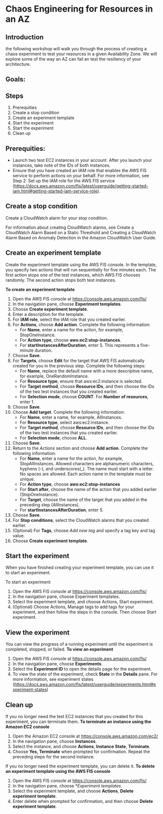# Chaos Engineering for Resources in an AZ
## Introduction
the following workshop will walk you through the process of creating a chaos experiment to test your resources in a given Availability Zone. We will explore some of the way an AZ can fail an test the resiliency of your architecture. 

## Goals:

## Steps
1. Prerequities
2. Create a stop condition 
3. Create an experiment template
4. Start the experiment
5. Start the experiment
6. Clean up


## Prerequities:
* Launch two test EC2 instances in your account. After you launch your instances, take note of the IDs of both instances. 
* Ensure that you have created an IAM role that enables the AWS FIS service to perform actions on your behalf. For more information, see Step 2: Set up the IAM role for the AWS FIS service (https://docs.aws.amazon.com/fis/latest/userguide/getting-started-iam.html#getting-started-iam-service-role). 

## Create a stop condition 
Create a CloudWatch alarm for your stop condition.

For information about creating CloudWatch alarms, see Create a CloudWatch Alarm Based on a Static Threshold and Creating a CloudWatch Alarm Based on Anomaly Detection in the Amazon CloudWatch User Guide. 

## Create an experiment template 
Create the experiment template using the AWS FIS console. In the template, you specify two actions that will run sequentially for five minutes each. The first action stops one of the test instances, which AWS FIS chooses randomly. The second action stops both test instances. 

**To create an experiment template**

1. Open the AWS FIS console at https://console.aws.amazon.com/fis/
2. In the navigation pane, choose **Experiment templates**.
3. Choose **Create experiment template**. 
4. Enter a description for the template.
5. For **IAM role**, select the IAM role that you created earlier. 
6. For **Actions**, choose **Add action**. Complete the following information:    
   - For **Name**, enter a name for the action, for example, StopOneInstance. 
   - For **Action type**, choose **aws:ec2:stop-instances**. 
   - For **startInstancesAfterDuration**, enter 5. This represents a five-minute duration. 
7. Choose **Save**. 
8. For **Targets**, choose **Edit** for the target that AWS FIS automatically created for you in the previous step. Complete the following steps:    
   - For **Name**, replace the default name with a more descriptive name, for example, OneRandomInstance. 
   - For **Resource type**, ensure that aws:ec2:instance is selected. 
   - For **Target method**, choose **Resource IDs**, and then choose the IDs of the two test instances that you created earlier. 
   - For **Selection mode**, choose **COUNT**. For **Number of resources**, enter 1. 
9. Choose **Save**. 
10. Choose **Add target**. Complete the following information:   
    - For **Name**, enter a name, for example, AllInstances. 
    - For **Resource type**, select aws:ec2:instance. 
    - For **Target method**, choose **Resource IDs**, and then choose the IDs of the two test instances that you created earlier. 
    - For **Selection mode**, choose **ALL**. 
11. Choose **Save**. 
12. Return to the *Actions* section and choose **Add action**. Complete the following information: 
    - For **Name**, enter a name for the action, for example, StopAllInstances. 
    Allowed characters are alphanumeric characters, hyphens (-), and underscores(_). The name must start with a letter. No spaces are allowed. Each action name in      the template must be unique. 
    - For **Action type**, choose **aws:ec2:stop-instances** 
    - For **Start after**, choose the name of the action that you added earlier (StopOneInstance). 
    - For **Target**, choose the name of the target that you added in the preceding step (AllInstances). 
    - For **startInstancesAfterDuration**, enter 5. 
13. Choose **Save**. 
14. For **Stop conditions**, select the CloudWatch alarms that you created earlier. 
15. (Optional) For **Tags**, choose *Add new tag* and specify a tag key and tag value. 
16. Choose **Create experiment template**. 


## Start the experiment
When you have finished creating your experiment template, you can use it to start an experiment.

To start an experiment
1. Open the AWS FIS console at https://console.aws.amazon.com/fis/
2. In the navigation pane, choose Experiment templates.
3. Select the experiment template, and choose Actions, Start experiment.
4. (Optional) Choose Actions, Manage tags to add tags for your experiment, and then follow the steps in the console. Then choose Start experiment.

## View the experiment
You can view the progress of a running experiment until the experiment is completed, stopped, or failed. 
**To view an experiment**

1. Open the AWS FIS console at https://console.aws.amazon.com/fis/
2. In the navigation pane, choose **Experiments**. 
3. Select the **Experiment ID** to open the details page for the experiment. 
4. To view the state of the experiment, check **State** in the **Details** pane. For more information, see experiment states (https://docs.aws.amazon.com/fis/latest/userguide/experiments.html#experiment-states)


## Clean up

If you no longer need the test EC2 instances that you created for this experiment, you can terminate them. 
**To terminate an instance using the Amazon EC2 console**

1. Open the Amazon EC2 console at https://console.aws.amazon.com/ec2/
2. In the navigation pane, choose **Instances**. 
3. Select the instance, and choose **Actions**, **Instance State**, **Terminate**. 
4. Choose **Yes, Terminate** when prompted for confirmation. Repeat the preceding steps for the second instance. 

If you no longer need the experiment template, you can delete it.
**To delete an experiment template using the AWS FIS console**

1. Open the AWS FIS console at https://console.aws.amazon.com/fis/
2. In the navigation pane, choose **Experiment templates*. 
3. Select the experiment template, and choose **Actions**, **Delete experiment template**. 
4. Enter delete when prompted for confirmation, and then choose **Delete experiment template**. 











